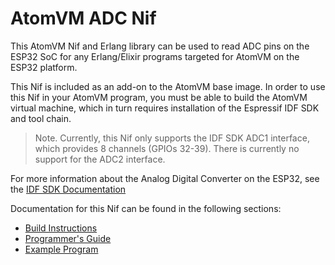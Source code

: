 # AtomVM ADC Nif

This AtomVM Nif and Erlang library can be used to read ADC pins on the ESP32 SoC for any Erlang/Elixir programs targeted for AtomVM on the ESP32 platform.

This Nif is included as an add-on to the AtomVM base image.  In order to use this Nif in your AtomVM program, you must be able to build the AtomVM virtual machine, which in turn requires installation of the Espressif IDF SDK and tool chain.

> Note.  Currently, this Nif only supports the IDF SDK ADC1 interface, which provides 8 channels (GPIOs 32-39).  There is currently no support for the ADC2 interface.

For more information about the Analog Digital Converter on the ESP32, see the [IDF SDK Documentation](https://docs.espressif.com/projects/esp-idf/en/v3.3.4/api-reference/peripherals/adc.html)

Documentation for this Nif can be found in the following sections:

* [Build Instructions](doc/build.md)
* [Programmer's Guide](doc/guide.md)
* [Example Program](doc/example.md)
